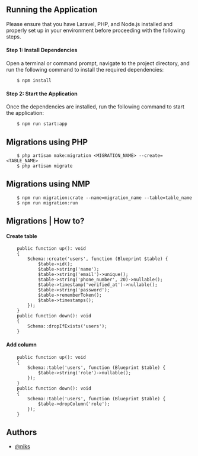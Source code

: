 ## Running the Application
Please ensure that you have Laravel, PHP, and Node.js installed and properly set up in your environment before proceeding with the following steps.

#### Step 1: Install Dependencies<br/>
Open a terminal or command prompt, navigate to the project directory, and run the following command to install the required dependencies:
```
    $ npm install
```

#### Step 2: Start the Application <br/>
Once the dependencies are installed, run the following command to start the application:
```
    $ npm run start:app
```

## Migrations using PHP
```
    $ php artisan make:migration <MIGRATION_NAME> --create=<TABLE_NAME>
    $ php artisan migrate
```

## Migrations using NMP
```
    $ npm run migration:crate --name=migration_name --table=table_name
    $ npm run migration:run 
```

## Migrations | How to?

#### Create table
```
    public function up(): void
    {
        Schema::create('users', function (Blueprint $table) {
            $table->id();
            $table->string('name');
            $table->string('email')->unique();
            $table->string('phone_number', 20)->nullable();
            $table->timestamp('verified_at')->nullable();
            $table->string('password');
            $table->rememberToken();
            $table->timestamps();
        });
    }
    public function down(): void
    {
        Schema::dropIfExists('users');
    }
```

#### Add column
```
    public function up(): void
    {
        Schema::table('users', function (Blueprint $table) {
            $table->string('role')->nullable();
        });
    }
    public function down(): void
    {
        Schema::table('users', function (Blueprint $table) {
            $table->dropColumn('role');
        });
    }
```




## Authors

- [@niks](https://github.com/kloyaa)

